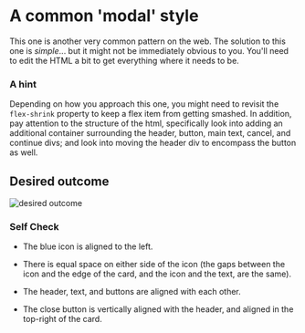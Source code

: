 # A common 'modal' style
This one is another very common pattern on the web. The solution to this one is _simple_... but it might not be immediately obvious to you. You'll need to edit the HTML a bit to get everything where it needs to be.

### A hint
Depending on how you approach this one, you might need to revisit the `flex-shrink` property to keep a flex item from getting smashed. In addition, pay attention to the structure of the html, specifically look 
into adding an additional container surrounding the header, button, main text, cancel, and continue divs; and look into moving the header div to encompass the button as well.

## Desired outcome

![desired outcome](./desired-outcome.png)

### Self Check

- The blue icon is aligned to the left.

- There is equal space on either side of the icon (the gaps between the icon and the edge of the card, and the icon and the text, are the same).

- The header, text, and buttons are aligned with each other.


- The close button is vertically aligned with the header, and aligned in the top-right of the card.
